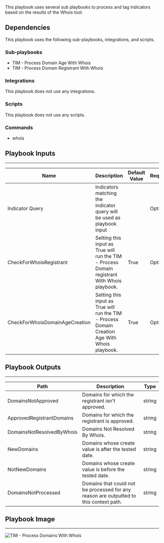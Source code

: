 This playbook uses several sub playbooks to process and tag indicators based on the results of the Whois tool.

## Dependencies
This playbook uses the following sub-playbooks, integrations, and scripts.

### Sub-playbooks
* TIM - Process Domain Age With Whois
* TIM - Process Domain Registrant With Whois

### Integrations
This playbook does not use any integrations.

### Scripts
This playbook does not use any scripts.

### Commands
* whois

## Playbook Inputs
---

| **Name** | **Description** | **Default Value** | **Required** |
| --- | --- | --- | --- |
| Indicator Query | Indicators matching the indicator query will be used as playbook input |  | Optional |
| CheckForWhoisRegistrant | Setting this input as True will run the TIM \- Process Domain registrant With Whois playbook. | True | Optional |
| CheckForWhoisDomainAgeCreation | Setting this input as True will run the TIM \- Process Domain Creation Age With Whois playbook. | True | Optional |

## Playbook Outputs
---

| **Path** | **Description** | **Type** |
| --- | --- | --- |
| DomainsNotApproved | Domains for which the registrant isn't approved. | string |
| ApprovedRegistrantDomains | Domains for which the registrant is approved. | string |
| DomainsNotResolvedByWhois | Domains Not Resolved By Whois. | string |
| NewDomains | Domains whose create value is after the tested date. | string |
| NotNewDomains | Domains whose create value is before the tested date. | string |
| DomainsNotProcessed | Domains that could not be processed for any reason are outputted to this context path. | string |

## Playbook Image
---
![TIM - Process Domains With Whois](https://github.com/cvescan/cvescan/raw/b87122fb25b376e3f74e36a8fa9984116ff3b30b/Packs/Whois/doc_files/TIM_-_Process_Domains_With_Whois.png)